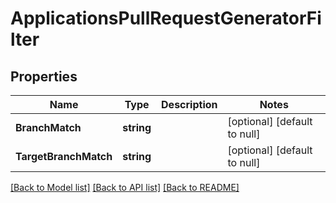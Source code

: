 # ApplicationsPullRequestGeneratorFilter

## Properties
Name | Type | Description | Notes
------------ | ------------- | ------------- | -------------
**BranchMatch** | **string** |  | [optional] [default to null]
**TargetBranchMatch** | **string** |  | [optional] [default to null]

[[Back to Model list]](../README.md#documentation-for-models) [[Back to API list]](../README.md#documentation-for-api-endpoints) [[Back to README]](../README.md)

